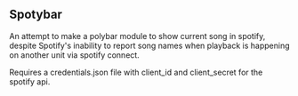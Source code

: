 ## Spotybar

An attempt to make a polybar module to show current song in spotify, despite Spotify's inability to report song names
when playback is happening on another unit via spotify connect.

Requires a credentials.json file with client_id and client_secret for the spotify api.
